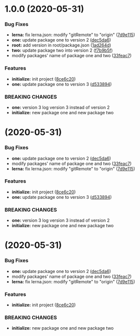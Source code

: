 <a name="1.0.0"></a>
# 1.0.0 (2020-05-31)


### Bug Fixes

* **lerna:** fix lerna.json: modify "gitRemote" to "origin" ([7d9e115](https://github.com/DennisJames/leran-practice/commit/7d9e115))
* **one:** update package one to version 2 ([dec5da6](https://github.com/DennisJames/leran-practice/commit/dec5da6))
* **root:** add version in root/package.json ([1ad264d](https://github.com/DennisJames/leran-practice/commit/1ad264d))
* **two:** update package two into version 2 ([f7b9b5f](https://github.com/DennisJames/leran-practice/commit/f7b9b5f))
* modify packages' name of package one and two ([33feac7](https://github.com/DennisJames/leran-practice/commit/33feac7))


### Features

* **initialize:** init project ([8ce6c20](https://github.com/DennisJames/leran-practice/commit/8ce6c20))
* **one:** update package one to version 3 ([d533894](https://github.com/DennisJames/leran-practice/commit/d533894))


### BREAKING CHANGES

* **one:** version 3 log version 3 instead of version 2
* **initialize:** new package one and new package two



<a name=""></a>
#  (2020-05-31)


### Bug Fixes

* **one:** update package one to version 2 ([dec5da6](https://github.com/DennisJames/leran-practice/commit/dec5da6))
* modify packages' name of package one and two ([33feac7](https://github.com/DennisJames/leran-practice/commit/33feac7))
* **lerna:** fix lerna.json: modify "gitRemote" to "origin" ([7d9e115](https://github.com/DennisJames/leran-practice/commit/7d9e115))


### Features

* **initialize:** init project ([8ce6c20](https://github.com/DennisJames/leran-practice/commit/8ce6c20))
* **one:** update package one to version 3 ([d533894](https://github.com/DennisJames/leran-practice/commit/d533894))


### BREAKING CHANGES

* **one:** version 3 log version 3 instead of version 2
* **initialize:** new package one and new package two



<a name=""></a>
#  (2020-05-31)


### Bug Fixes

* **one:** update package one to version 2 ([dec5da6](https://github.com/DennisJames/leran-practice/commit/dec5da6))
* modify packages' name of package one and two ([33feac7](https://github.com/DennisJames/leran-practice/commit/33feac7))
* **lerna:** fix lerna.json: modify "gitRemote" to "origin" ([7d9e115](https://github.com/DennisJames/leran-practice/commit/7d9e115))


### Features

* **initialize:** init project ([8ce6c20](https://github.com/DennisJames/leran-practice/commit/8ce6c20))


### BREAKING CHANGES

* **initialize:** new package one and new package two



